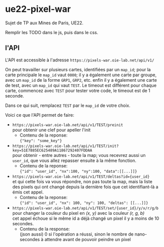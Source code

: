 # ue22-pixel-war

Sujet de TP aux Mines de Paris, UE22.

Remplir les TODO dans le js, puis dans le css.

## l'API

L'API est accessible à l'adresse `https://pixels-war.oie-lab.net/api/v1/`

On peut travailler sur plusieurs cartes, identifiées par un `map_id`; 
pour la carte principale le `map_id` vaut `0000`; 
il y a également une carte par groupe, avec un `map_id` de la forme `GRP1`, `GRP2`, etc. 
enfin il y a également une carte de test, avec un `map_id` qui vaut `TEST`.
Le timeout est différent pour chaque carte, commencez avec `TEST` pour tester votre code, le timeout est de 1 seconde.

Dans ce qui suit, remplacez `TEST` par le `map_id` de votre choix.

Voici ce que l'API permet de faire:

* `https://pixels-war.oie-lab.net/api/v1/TEST/preinit`  
  pour obtenir une clef pour apeller l'init  
  * Contenu de la reponse:  
    `{"key": "some_key"}`
* `https://pixels-war.oie-lab.net/api/v1/TEST/init?key=51E7885EC625489A11867292407FDDAA`  
  pour obtenir - entre autres - toute la map; vous recevrez aussi un `user_id`, que vous allez repasser ensuite à la même fonction.  
  * Contenu de la reponse:  
    `{"id": "user_id", "nx":100, "ny":100, "data":[[...]]}`
* `https://pixels-war.oie-lab.net/api/v1/TEST/deltas?id={user_id}`  
  et qui cette fois va vous répondre, non pas toute la map, mais la liste des pixels qui ont changé depuis la dernière fois que cet identifiant-là a émis cet appel.  
  * Contenu de la reponse:  
    `{"id": "user_id", "nx": 100, "ny": 100, "deltas": [[...]]}`
* `https://pixels-war.oie-lab.net/api/v1/TEST/set/{user_id}/y/x/r/g/b`  
  pour changer la couleur du pixel en *(x, y)* avec la couleur *(r, g, b)*  
  cet appel échoue si le même id a déjà changé un pixel il y a moins de 10 secondes.  
  * Contenu de la response:  
    (json aussi) 0 si l'opération a réussi, sinon le nombre de nano-secondes à attendre avant de pouvoir peindre un pixel

